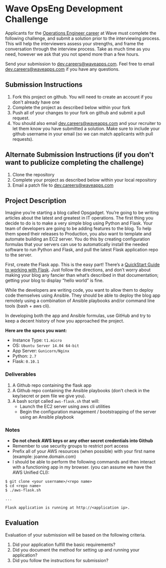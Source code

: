 # Wave OpsEng Development Challenge

Applicants for the [Operations Engineer career](https://www.waveapps.com/about-us/jobs/operations-engineer/) at Wave must complete the following challenge, and submit a solution prior to the interviewing process. This will help the interviewers assess your strengths, and frame the conversation through the interview process. Take as much time as you need, however we ask that you not spend more than a few hours.

Send your submission to [dev.careers@waveapps.com](dev.careers@waveapps.com). Feel free to email [dev.careers@waveapps.com](dev.careers@waveapps.com) if you have any questions.

## Submission Instructions

1. Fork this project on github. You will need to create an account if you don't already have one
1. Complete the project as described below within your fork
1. Push all of your changes to your fork on github and submit a pull request.
1. You should also email [dev.careers@waveapps.com](dev.careers@waveapps.com) and your recruiter to let them know you have submitted a solution. Make sure to include your github username in your email (so we can match applicants with pull requests).

## Alternate Submission Instructions (if you don't want to publicize completing the challenge)

1. Clone the repository
1. Complete your project as described below within your local repository
1. Email a patch file to [dev.careers@waveapps.com](dev.careers@waveapps.com)

## Project Description

Imagine you’re starting a blog called Opsgadget. You’re going to be writing articles about the latest and greatest in IT operations. The first thing you decide to do is to make a very simple blog using Python and Flask. Your team of developers are going to be adding features to the blog. To help them speed their releases to Production, you also want to template and automate building an EC2 server. You do this by creating configuration formulas that your servers can use to automatically install the needed software to run Python and Flask, and pull the latest Flask application repo to the server.

First, create the Flask app. This is the easy part! There’s a [QuickStart Guide to working with Flask](http://flask.pocoo.org/docs/quickstart/). Just follow the directions, and don’t worry about making your blog any fancier than what’s described in that documentation; getting your blog to display “hello world” is fine.

While the developers are writing code, you want to allow them to deploy code themselves using Ansible. They should be able to deploy the blog app remotely using a combination of Ansible playbooks and/or command line tools (bash + aws cli).

In developing both the app and Ansible formulas, use GitHub and try to keep a decent history of how you approached the project.

**Here are the specs you want:**

* Instance Type: `t1.micro`
* OS: `Ubuntu Server 14.04 64-bit`
* App Server: `Gunicorn/Nginx`
* Python: `2.7`
* Flask: `0.10.1`

### Deliverables

1. A Github repo containing the flask app
1. A Github repo containing the Ansible playbooks (don’t check in the key/secret or pem file we give you).
1. A bash script called `aws-flask.sh` that will:
    * Launch the EC2 server using aws cli utilities
    * Begin the configuration management / bootstrapping of the server using an Ansible playbook

### Notes

* **Do not check AWS keys or any other secret credentials into Github**
* Remember to use security groups to restrict port access
* Prefix all of your AWS resources (when possible) with your first name (example: joanne.domain.com)
* I should be able to perform the following commands and then interact with a functioning app in my browser. (you can assume we have the AWS Unified CLI):

```
$ git clone <your username>/<repo name>
$ cd <repo name>
$ ./aws-flask.sh

...

Flask application is running at http://<application ip>.
```

## Evaluation

Evaluation of your submission will be based on the following criteria.

1. Did your application fulfill the basic requirements?
1. Did you document the method for setting up and running your application?
1. Did you follow the instructions for submission?
